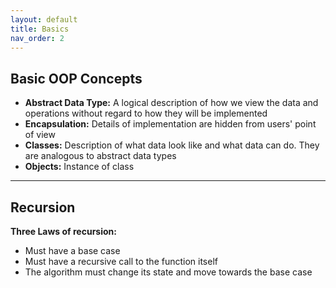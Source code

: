 ```yaml
---
layout: default
title: Basics
nav_order: 2
---
```




## Basic OOP Concepts

- **Abstract Data Type:** A logical description of how we view the data and operations without regard to how they will be implemented
- **Encapsulation:** Details of implementation are hidden from users' point of view
- **Classes:** Description of what data look like and what data can do. They are analogous to abstract data types
- **Objects:**  Instance of class

___

## Recursion

**Three Laws of recursion:**
- Must have a base case
- Must have a recursive call to the function itself
- The algorithm must change its state and move towards the base case

